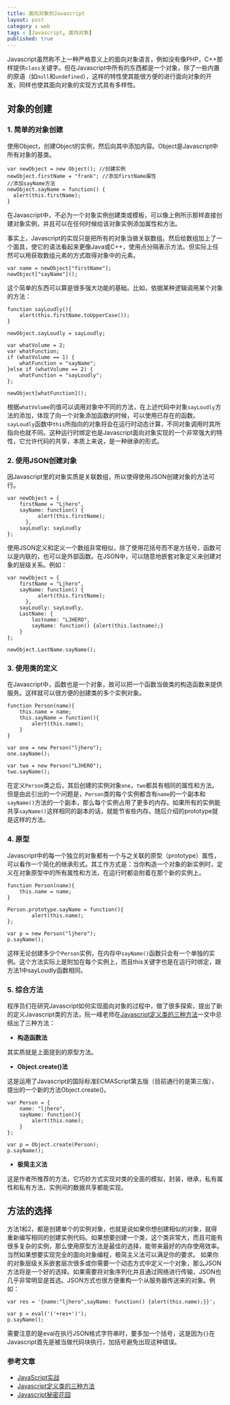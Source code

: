 ```yaml
---
title: 面向对象的Javascript
layout: post
category : web
tags : [Javascript, 面向对象]
published: true
---
```

Javascript虽然称不上一种严格意义上的面向对象语言，例如没有像PHP，C++那样提供`class`关键字。但在Javascript中所有的东西都是一个对象，除了一些内置的原语（如`null`和`undefined`），这样的特性使其能很方便的进行面向对象的开发，同样也使其面向对象的实现方式具有多样性。

## 对象的创建

### 1. 简单的对象创建

使用Object，创建Object的实例，然后向其中添加内容。Object是Javascript中所有对象的基类。

    var newObject = new Object(); //创建实例
    newObject.firstName = "frank"; //添加firstName属性
    //添加sayName方法
    newObject.sayName = function() {
      alert(this.firstName);
    }


在Javascript中，不必为一个对象实例创建类或模板，可以像上例所示那样直接创建对象实例，并且可以在任何时候给该对象实例添加属性和方法。

事实上，Javascript的实现只是把所有的对象当做关联数组。然后给数组加上了一个面具，使它的语法看起来更像Java或C++，使用点分隔表示方法。但实际上任然可以用获取数组元素的方式取得对象中的元素。

    var name = newObject["firstName"];
    newObject["sayName"]();


这个简单的东西可以算是很多强大功能的基础。比如，依据某种逻辑调用某个对象的方法：

    function sayLoudly(){
    	alert(this.firstName.toUpperCase());
    }

    newObject.sayLoudly = sayLoudly;
    
    var whatVolume = 2;
    var whatFunction;
    if (whatVolume == 1) {
    	whatFunction = "sayName";
    }else if (whatVolume == 2) {
    	whatFunction = "sayLoudly";
    };
    
    newObject[whatFunction](); 

根据`whatVolume`的值可以调用对象中不同的方法，在上述代码中对象`sayLoudly`方法的添加，体现了向一个对象添加函数的时候，可以使用已存在的函数。`sayLoudly`函数中`this`所指向的对象将会在运行时动态计算，不同对象调用时其所指向也就不同。这种运行时绑定也是Javascript面向对象实现的一个非常强大的特性，它允许代码的共享，本质上来说，是一种继承的形式。

### 2. 使用JSON创建对象

因Javascript里的对象实质是关联数组，所以使得使用JSON创建对象的方法可行。

    var newObject = {
    	firstName = "Ljhero",
    	sayName: function() {
	          alert(this.firstName);
	      },
	    sayLoudly: sayLoudly
    };

使用JSON定义和定义一个数组非常相似，除了使用花括号而不是方括号，函数可以是内联的，也可以是外部函数。在JSON中，可以随意地嵌套对象定义来创建对象的层级关系。例如：

    var newObject = {
    	firstName = "Ljhero",
    	sayName: function() {
	          alert(this.firstName);
	      },
	    sayLoudly: sayLoudly,
	    LastName: {
	    	lastname: "LJHERO",
	    	sayName: function() {alert(this.lastname);}
	    }
    };

    newObject.LastName.sayName();

### 3. 使用类的定义

在Javascript中，函数也是一个对象，故可以把一个函数当做类的构造函数来提供服务。这样就可以很方便的创建类的多个实例对象。

    function Person(name){
    	this.name = name;
    	this.sayName = function(){
    		alert(this.name);
    	}
    }

    var one = new Person("ljhero");
    one.sayName();

    var two = new Person("LJHERO");
    two.sayName();

在定义`Person`类之后，其后创建的实例对象`one`，`two`都具有相同的属性和方法。但是由此引出的一个问题是，`Person`类的每个实例都含有`name`的一个副本和`sayName()`方法的一个副本，那么每个实例占用了更多的内存。如果所有的实例能共享`sayName()`这样相同的副本的话，就能节省些内存。随后介绍的prototype就是这样的方法。

### 4. 原型

Javascript中的每一个独立的对象都有一个与之关联的原型（prototype）属性，可以看作一个简化的继承形式。其工作方式是：当你构造一个对象的新实例时，定义在对象原型中的所有属性和方法，在运行时都会附着在那个新的实例上。

    function Person(name){
    	this.name = name;
    }

    Person.prototype.sayName = function(){
    		alert(this.name);
    };

    var p = new Person("ljhero");
    p.sayName();

这样无论创建多少个`Person`实例，在内存中`sayName()`函数只会有一个单独的实例。这个方法实际上是附加在每个实例上，而且this关键字也是在运行时绑定，跟方法1中sayLoudly函数相同。

### 5. 综合方法


程序员们在研究Javascript如何实现面向对象的过程中，做了很多探索，提出了新的定义Javascript类的方法，阮一峰老师在[Javascript定义类的三种方法][1]一文中总结出了三种方法：

 [1]:http://www.ruanyifeng.com/blog/2012/07/three_ways_to_define_a_javascript_class.html

* **构造函数法**

其实质就是上面提到的原型方法。

* **Object.create()法**
 
这是运用了Javascript的国际标准ECMAScript第五版（目前通行的是第三版），提出的一个新的方法Object.create()。 

    var Person = {
    	name: "ljhero",
    	sayName: function(){
    		alert(this.name);
    	}
    };

    var p = Object.create(Person);
    p.sayName();

* **极简主义法**

这是作者所推荐的方法，它巧妙方式实现对类的全面的模拟，封装，继承，私有属性和私有方法，实例间的数据共享都能实现。

## 方法的选择

方法1和2，都是创建单个的实例对象，也就是说如果你想创建相似的对象，就得重新编写相同的创建实例代码。如果想要创建一个类，这个类非常大，而且可能有很多复杂的实例，那么使用原型方法是最佳的选择，能带来最好的内存使用效率。当然如果想要实现完全的面向对象编程，极简主义法可以满足你的要求。
如果你的对象层级关系嵌套层次很多或你需要一个动态方式中定义一个对象，那么JSON方法将是一个好的选择。如果需要将对象序列化并且通过网络进行传输，JSON也几乎非常明显是首选。JSON方式也很方便重构一个从服务器传送来的对象。例如：

    var res = '{name:"ljhero",sayName: function() {alert(this.name);}}';

    var p = eval('('+res+')');
    p.sayName();

需要注意的是eval在执行JSON格式字符串时，要多加一个括号，这是因为`{}`在Javascript首先是被当做代码块执行，加括号避免出现这种错误。

### 参考文章

* [JavaScript实战](http://book.douban.com/subject/3864460/)
* [Javascript定义类的三种方法](http://www.ruanyifeng.com/blog/2012/07/three_ways_to_define_a_javascript_class.html)
* [Javascript秘密花园](http://bonsaiden.github.com/JavaScript-Garden/zh/)
